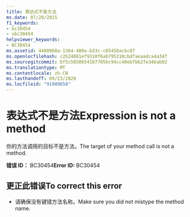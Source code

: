 ```yaml
---
title: 表达式不是方法
ms.date: 07/20/2015
f1_keywords:
- bc30454
- vbc30454
helpviewer_keywords:
- BC30454
ms.assetid: 4480968a-1364-480a-b33c-c65458acbc07
ms.openlocfilehash: c2b24081ef9310f6ab795310cbdfaeaadca4a34f
ms.sourcegitcommit: bf5c5850654187705bc94cc40ebfb62fe346ab02
ms.translationtype: MT
ms.contentlocale: zh-CN
ms.lasthandoff: 09/23/2020
ms.locfileid: "91089658"
---
```

# <a name="expression-is-not-a-method"></a><span data-ttu-id="8df39-102">表达式不是方法</span><span class="sxs-lookup"><span data-stu-id="8df39-102">Expression is not a method</span></span>

<span data-ttu-id="8df39-103">你的方法调用的目标不是方法。</span><span class="sxs-lookup"><span data-stu-id="8df39-103">The target of your method call is not a method.</span></span>  
  
 <span data-ttu-id="8df39-104">**错误 ID：** BC30454</span><span class="sxs-lookup"><span data-stu-id="8df39-104">**Error ID:** BC30454</span></span>  
  
## <a name="to-correct-this-error"></a><span data-ttu-id="8df39-105">更正此错误</span><span class="sxs-lookup"><span data-stu-id="8df39-105">To correct this error</span></span>  
  
- <span data-ttu-id="8df39-106">请确保没有键错方法名称。</span><span class="sxs-lookup"><span data-stu-id="8df39-106">Make sure you did not mistype the method name.</span></span>

